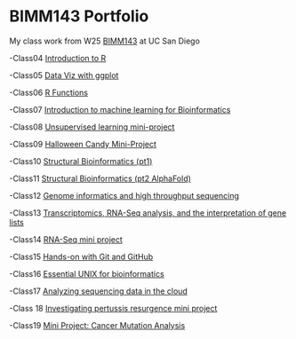 # BIMM143 Portfolio

My class work from W25 [BIMM143](https://bioboot.github.io/bimm143_W25/) at UC San Diego

-Class04 [Introduction to R](https://htmlpreview.github.io/?https://raw.githubusercontent.com/asa004/bimm143_github/refs/heads/main/class04.html)

-Class05 [Data Viz with ggplot](https://htmlpreview.github.io/?https://raw.githubusercontent.com/asa004/bimm143_github/refs/heads/main/class05/class%2005.html)

-Class06 [R Functions](https://htmlpreview.github.io/?https://raw.githubusercontent.com/asa004/bimm143_github/refs/heads/main/class06/class06.html)

-Class07 [Introduction to machine learning for Bioinformatics](https://htmlpreview.github.io/?https://raw.githubusercontent.com/asa004/bimm143_github/refs/heads/main/class07/class07.html)

-Class08 [Unsupervised learning mini-project](https://htmlpreview.github.io/?https://raw.githubusercontent.com/asa004/bimm143_github/refs/heads/main/class08/class08.html)

-Class09 [Halloween Candy Mini-Project](https://htmlpreview.github.io/?https://raw.githubusercontent.com/asa004/bimm143_github/refs/heads/main/class09/class09.html)

-Class10 [Structural Bioinformatics (pt1)](https://htmlpreview.github.io/?https://raw.githubusercontent.com/asa004/bimm143_github/refs/heads/main/class10/class10.html)

-Class11 [Structural Bioinformatics (pt2 AlphaFold)](https://htmlpreview.github.io/?https://raw.githubusercontent.com/asa004/bimm143_github/refs/heads/main/class11/class11.html)

-Class12 [Genome informatics and high throughput sequencing](https://htmlpreview.github.io/?https://raw.githubusercontent.com/asa004/bimm143_github/refs/heads/main/class12/class12.html)

-Class13 [Transcriptomics, RNA-Seq analysis, and the interpretation of gene lists](https://htmlpreview.github.io/?https://github.com/asa004/bimm143_github/blob/main/class13/class13.html)

-Class14 [RNA-Seq mini project](https://htmlpreview.github.io/?https://raw.githubusercontent.com/asa004/bimm143_github/refs/heads/main/class14/class14.html)

-Class15 [Hands-on with Git and GitHub]()

-Class16 [Essential UNIX for bioinformatics]()

-Class17 [Analyzing sequencing data in the cloud]()

-Class 18 [Investigating pertussis resurgence mini project]()

-Class19 [Mini Project: Cancer Mutation Analysis]()
